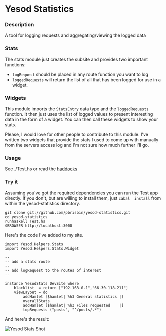 # Yesod Statistics

### Description

A tool for logging requests and aggregating/viewing the logged data

### Stats

The stats module just creates the subsite and provides two important 
functions:

* `logRequest` should be placed in any route function you want to log
* `loggedRequests` will return the list of all that has been logged for 
  use in a widget.

### Widgets

This module imports the `StatsEntry` data type and the `loggedRequests` 
function. It then just uses the list of logged values to present 
interesting data in the form of a widget. You can then call these 
widgets to show your stats.

Please, I would love for other people to contribute to this module. I've 
written two widgets that provide the stats I used to come up with 
manually from the servers access log and I'm not sure how much further 
I'll go.

### Usage

See ./Test.hs or read the 
[haddocks](http://pbrisbin.com/haskell/docs/html/yesod-statistics)

### Try it

Assuming you've got the required dependencies you can run the Test app 
directly. If you don't, but are willing to install them, just `cabal 
install` from within the yesod-statistics directory.

    git clone git://github.com/pbrisbin/yesod-statistics.git
    cd yesod-statistics
    runhaskell Test.hs
    $BROWSER http://localhost:3000

Here's the code I've added to my site.

    import Yesod.Helpers.Stats
    import Yesod.Helpers.Stats.Widget

    -- 
    -- add a stats route
    -- 
    -- add logRequest to the routes of interest
    -- 

    instance YesodStats DevSite where
        blacklist  = return ["192.168.0.1","66.30.118.211"]
        viewLayout = do
            addHamlet [$hamlet| %h3 General statistics |]
            overallStats 
            addHamlet [$hamlet| %h3 Files requested    |]
            topRequests ("posts", "^/posts/.*")

And here's the result:

![Yesod Stats Shot](http://pbrisbin.com/static/fileshare/yesod_stats.png)
